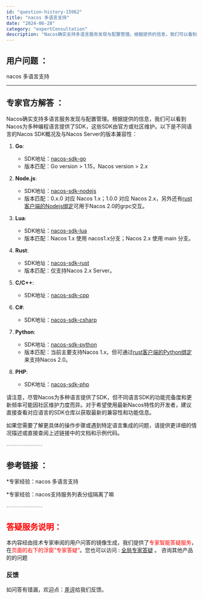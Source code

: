 ```yaml
---
id: "question-history-15962"
title: "nacos 多语言支持"
date: "2024-06-28"
category: "expertConsultation"
description: "Nacos确实支持多语言服务发现与配置管理。根据提供的信息，我们可以看到Nacos为多种编程语言提供了SDK，这些SDK由官方或社区维护。以下是不同语言的Nacos SDK概况及与Nacos Server的版本兼容性：1. **Go**:     - SDK地址：[nacos-sdk-go](htt"
---
```


## 用户问题 ： 
 nacos 多语言支持  

---------------
## 专家官方解答 ：

Nacos确实支持多语言服务发现与配置管理。根据提供的信息，我们可以看到Nacos为多种编程语言提供了SDK，这些SDK由官方或社区维护。以下是不同语言的Nacos SDK概况及与Nacos Server的版本兼容性：

1. **Go**:  
   - SDK地址：[nacos-sdk-go](https://github.com/nacos-group/nacos-sdk-go)
   - 版本匹配：Go version > 1.15，Nacos version > 2.x

2. **Node.js**:  
   - SDK地址：[nacos-sdk-nodejs](https://github.com/nacos-group/nacos-sdk-nodejs)
   - 版本匹配：0.x.0 对应 Nacos 1.x；1.0.0 对应 Nacos 2.x，另外还有[rust客户端的Nodejs绑定](https://github.com/opc-source/nacos-sdk-rust-binding-node)可用于Nacos 2.0的grpc交互。

3. **Lua**:  
   - SDK地址：[nacos-sdk-lua](https://github.com/nacos-group/nacos-sdk-lua)
   - 版本匹配：Nacos 1.x 使用 nacos1.x分支；Nacos 2.x 使用 main 分支。

4. **Rust**:  
   - SDK地址：[nacos-sdk-rust](https://github.com/nacos-group/nacos-sdk-rust)
   - 版本匹配：仅支持Nacos 2.x Server。

5. **C/C++**:  
   - SDK地址：[nacos-sdk-cpp](https://github.com/nacos-group/nacos-sdk-cpp)

6. **C#**:  
   - SDK地址：[nacos-sdk-csharp](https://github.com/nacos-group/nacos-sdk-csharp)

7. **Python**:  
   - SDK地址：[nacos-sdk-python](https://github.com/nacos-group/nacos-sdk-python)
   - 版本匹配：当前主要支持Nacos 1.x，但可通过[rust客户端的Python绑定](https://github.com/nacos-group/nacos-sdk-rust?tab=readme-ov-file)来支持Nacos 2.0。

8. **PHP**:  
   - SDK地址：[nacos-sdk-php](https://github.com/nacos-group/nacos-sdk-php)

请注意，尽管Nacos为多种语言提供了SDK，但不同语言SDK的功能完备度和更新频率可能因社区维护力度而异。对于希望使用最新Nacos特性的开发者，建议直接查看对应语言的SDK仓库以获取最新的兼容性和功能信息。

如果您需要了解更具体的操作步骤或遇到特定语言集成的问题，请提供更详细的情况描述或直接查阅上述链接中的文档和示例代码。


<font color="#949494">---------------</font> 


## 参考链接 ：

*专家经验：nacos 多语言支持 
 
 *专家经验：nacos支持服务列表分组隔离了嘛 


 <font color="#949494">---------------</font> 
 


## <font color="#FF0000">答疑服务说明：</font> 

本内容经由技术专家审阅的用户问答的镜像生成，我们提供了<font color="#FF0000">专家智能答疑服务</font>，在<font color="#FF0000">页面的右下的浮窗”专家答疑“</font>。您也可以访问 : [全局专家答疑](https://answer.opensource.alibaba.com/docs/intro) 。 咨询其他产品的的问题

### 反馈
如问答有错漏，欢迎点：[差评](https://ai.nacos.io/user/feedbackByEnhancerGradePOJOID?enhancerGradePOJOId=15963)给我们反馈。
